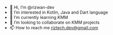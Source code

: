 - 👋 Hi, I’m @rizwan-dev
- 👀 I’m interested in Kotlin, Java and Dart language
- 🌱 I’m currently learning KMM
- 💞️ I’m looking to collaborate on KMM projects
- 📫 How to reach me riztech.dev@gmail.com

<!---
rizwan-dev/rizwan-dev is a ✨ special ✨ repository because its `README.md` (this file) appears on your GitHub profile.
You can click the Preview link to take a look at your changes.
--->
